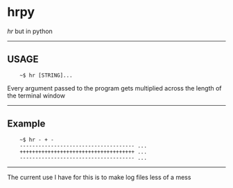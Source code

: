 
# hrpy

*hr* but in python

----------------------

## USAGE

```
    ~$ hr [STRING]...
```

Every argument passed to the program gets multiplied across the length of the
terminal window

--------------------------

## Example

```
    ~$ hr - + -
    ------------------------------------- ...
    +++++++++++++++++++++++++++++++++++++ ...
    ------------------------------------- ...
```

-------------------------

The current use I have for this is to make log files less of a mess
